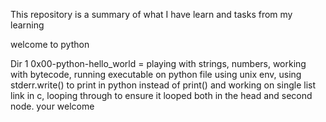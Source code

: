 This repository is a summary of what I have learn and tasks from my learning

welcome to python

Dir 1 0x00-python-hello_world = playing with strings, numbers, working with bytecode, running executable on python file using unix env, using stderr.write() to print in python instead of print() and working on single list link in c, looping through to ensure it looped both in the head and second node. your welcome
